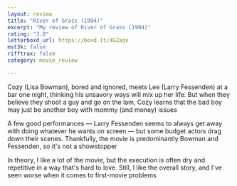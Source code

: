 ```yaml
---
layout: review
title: "River of Grass (1994)"
excerpt: "My review of River of Grass (1994)"
rating: "3.0"
letterboxd_url: https://boxd.it/4GZaqv
mst3k: false
rifftrax: false
category: movie_review

---
```


Cozy (Lisa Bowman), bored and ignored, meets Lee (Larry Fessenden) at a bar one night, thinking his unsavory ways will mix up her life. But when they believe they shoot a guy and go on the lam, Cozy learns that the bad boy may just be another boy with mommy (and money) issues

A few good performances — Larry Fessenden seems to always get away with doing whatever he wants on screen — but some budget actors drag down their scenes. Thankfully, the movie is predominantly Bowman and Fessenden, so it's not a showstopper

In theory, I like a lot of the movie, but the execution is often dry and repetitive in a way that's hard to love. Still, I like the overall story, and I've seen worse when it comes to first-movie problems